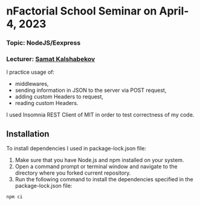 # nFactorial School Seminar on April-4, 2023

### Topic: NodeJS/Eexpress
### Lecturer: [Samat Kalshabekov](https://github.com/Fatdrfrog)

I practice usage of:
- middlewares, 
- sending information in JSON to the server via POST request,
- adding custom Headers to request,
- reading custom Headers.

I used Insomnia REST Client of MIT in order to test correctness of my code.


## Installation
To install dependencies I used in package-lock.json file:
1. Make sure that you have Node.js and npm installed on your system.
2. Open a command prompt or terminal window and navigate to the directory where you forked current repository.
3. Run the following command to install the dependencies specified in the package-lock.json file:
```
npm ci
```
